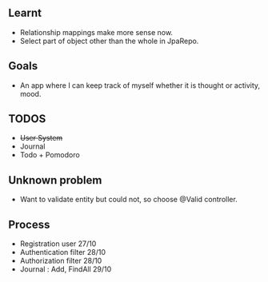## Learnt
- Relationship mappings make more sense now. 
- Select part of object other than the whole in JpaRepo.

## Goals
- An app where I can keep track of myself whether it is thought or activity, mood.

## TODOS
- ~~User System~~
- Journal
- Todo + Pomodoro

## Unknown problem
- Want to validate entity but could not, so choose @Valid controller.

## Process
- Registration user 27/10
- Authentication filter 28/10
- Authorization filter 28/10
- Journal : Add, FindAll 29/10
